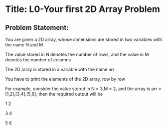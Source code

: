 # Title: L0-Your first 2D Array Problem

## Problem Statement:

You are given a 2D array, whose dimensions are stored in two variables with the name N and M

The value stored in N denotes the number of rows, and the value in M denotes the number of columns

The 2D array is stored in a variable with the name arr

You have to print the elements of the 2D array, row by row

For example, consider the value stored in N = 3,M = 2, and the array is arr = [1,2],[3,4],[5,6], then the required output will be

1 2

3 4

5 6
